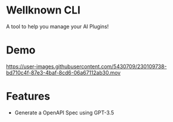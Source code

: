 # Wellknown CLI

A tool to help you manage your AI Plugins!

# Demo
https://user-images.githubusercontent.com/5430709/230109738-bd710c4f-87e3-4baf-8cd6-06a67112ab30.mov


# Features

- Generate a OpenAPI Spec using GPT-3.5
